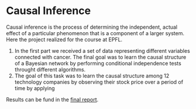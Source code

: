# Causal Inference
Causal inference is the process of determining the independent, actual effect of a particular phenomenon that is a component of a larger system. Here the project realized for the course at EPFL.
1. In the first part we received a set of data representing different variables connected with cancer. The final goal was to learn the causal structure of a Bayesian network by performing conditional independence tests throught different algorithms.
2. The goal of this task was to learn the causal structure among 12 technology companies by observing their stock price over a period of time by applying 

Results can be fund in the [final report](https://github.com/Mastro1/causal_inference/blob/main/Report_Final_Project_CI.pdf).
